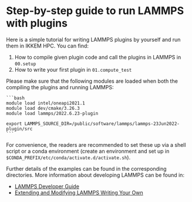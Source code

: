 # Step-by-step guide to run LAMMPS with plugins

Here is a simple tutorial for writing LAMMPS plugins by yourself and run them in IKKEM HPC. You can find:

1. How to compile given plugin code and call the plugins in LAMMPS in `00.setup`
2. How to write your first plugin in `01.compute_test`

Please make sure that the following modules are loaded when both the compiling the plugins and running LAMMPS:

    ```bash
    module load intel/oneapi2021.1
    module load dev/cmake/3.26.3 
    module load lammps/2022.6.23-plugin

    export LAMMPS_SOURCE_DIR=/public/software/lammps/lammps-23Jun2022-plugin/src
    ```

For convenience, the readers are recommended to set these up via a shell script or a conda environment (create an environment and set up in `$CONDA_PREFIX/etc/conda/activate.d/activate.sh`). 

Further details of the examples can be found in the corresponding directories.
More information about developing LAMMPS can be found in:
- [LAMMPS Developer Guide](https://docs.lammps.org/Developer.html)
- [Extending and Modifying LAMMPS Writing Your Own](https://github.com/PacktPublishing/Extending-and-Modifying-LAMMPS-Writing-Your-Own-Source-Code)

